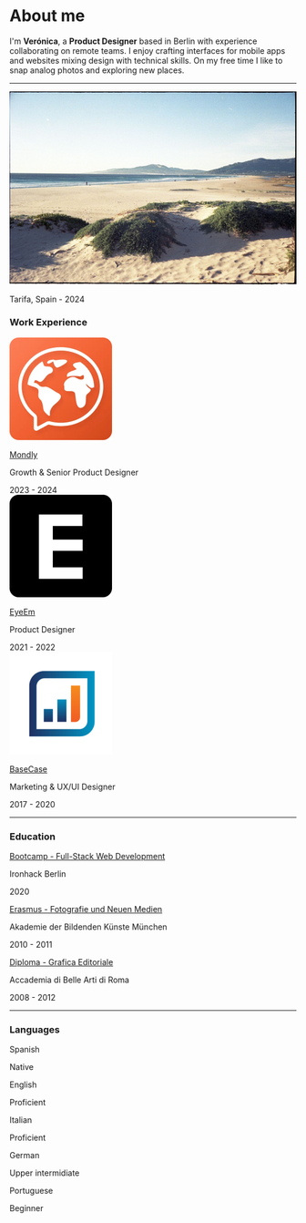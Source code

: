 # About me

I'm **Verónica**, a **Product Designer** based in Berlin with experience collaborating on remote teams. I enjoy crafting interfaces for mobile apps and websites mixing design with technical skills. On my free time I like to snap analog photos and exploring new places.

<div class="about-links">
    <a class="btn-connect circled" href="https://www.linkedin.com/in/veronicadeleonh/" target=_blank><span class="fip" style="background-image: url(images/linkedin.svg)"></span></a>
    <a class="btn-connect circled" href="https://github.com/veronicadeleonh" target=_blank><span class="fip" style="background-image: url(images/github.svg)"></span></a>
    <a class="btn-connect circled" href="https://read.cv/veronicadeleonh" target=_blank><span class="fip" style="background-image: url(images/readcv.svg)"></span></a>
    <a class="btn-connect circled" href="https://instagram.com/veronicadeleonh" target=_blank><span class="fip" style="background-image: url(images/instagram.svg)"></span></a>
</div>

<hr>

![VDLH - Tarifa 2024](images/vdlh-tarifa.jpg)

<p class="photo-footnote">Tarifa, Spain - 2024</p>

### Work Experience

<div class="card-background flex-grid">
    <div class="card-icon-and-description">
        <div class="card-icon">
            <img src="images/work-mondly.svg">
        </div>
        <div class="card-description">
        <a href="https://mondly.com/" target="_blank">
            <p class="card-title">Mondly<span class="fi" style="background-image: url(images/ext-link.svg)"></p>
        </a>
            <p class="card-paragraph">Growth & Senior Product Designer</p>
        </div>
    </div>
    <div class="card-year">
        2023 - 2024
    </div>
</div>

<div class="card-background flex-grid">
    <div class="card-icon-and-description">
        <div class="card-icon">
            <img src="images/work-eyeem.svg">
        </div>
        <div class="card-description">
        <a href="http://eyeem.com" target="_blank">
            <p class="card-title">EyeEm<span class="fi" style="background-image: url(images/ext-link.svg)"></p>
        </a>
            <p class="card-paragraph">Product Designer</p>
        </div>
    </div>
    <div class="card-year">
        2021 - 2022
    </div>
</div>

<div class="card-background flex-grid">
    <div class="card-icon-and-description">
        <div class="card-icon">
            <img src="images/work-basecase.svg">
        </div>
        <div class="card-description">
        <a href="https://basecase.com/" target="_blank">
            <p class="card-title">BaseCase<span class="fi" style="background-image: url(images/ext-link.svg)"></p>
        </a>
            <p class="card-paragraph">Marketing & UX/UI Designer</p>
        </div>
    </div>
    <div class="card-year">
        2017 - 2020
    </div>
</div>

<hr>

### Education

<div class="card-background flex-grid">
    <div class="card-description">
    <a href="https://www.ironhack.com/" target="_blank">
        <p class="card-title">Bootcamp - Full-Stack Web Development<span class="fi" style="background-image: url(images/ext-link.svg)"></p>
    </a>
        <p class="card-paragraph">Ironhack Berlin <span class="fi" style="background-image: url(images/de.svg)"></p>
    </div>
    <div class="card-year">
        2020
    </div>
</div>

<div class="card-background flex-grid">
    <div class="card-description">
    <a href="https://www.adbk.de/" target="_blank">
        <p class="card-title">
            Erasmus - Fotografie und Neuen Medien<span class="fi" style="background-image: url(images/ext-link.svg)"></span></p>
    </a>
        <p class="card-paragraph">Akademie der Bildenden Künste München <span class="fi" style="background-image: url(images/de.svg)"></p>
    </div>
    <div class="card-year">
        2010 - 2011
    </div>
</div>

<div class="card-background flex-grid">
    <div class="card-description">
    <a href="https://abaroma.it/" target="_blank">
        <p class="card-title">Diploma - Grafica Editoriale<span class="fi" style="background-image: url(images/ext-link.svg)"></p>
    </a>
        <p class="card-paragraph">Accademia di Belle Arti di Roma <span class="fi" style="background-image: url(images/it.svg)"></p>
    </div>
    <div class="card-year">
        2008 - 2012
    </div>
</div>

<hr>

### Languages

<div class="card-background flex-grid">
    <div class="card-description">
        <p class="card-title">Spanish <span class="fi" style="background-image: url(images/ve.svg)"></span></p>
    </div>
    <div class="card-year">
        Native
    </div>
</div>

<div class="card-background flex-grid">
    <div class="card-description">
        <p class="card-title">English <span class="fi" style="background-image: url(images/gb.svg)"></span></p>
    </div>
    <div class="card-year">
        Proficient
    </div>
</div>

<div class="card-background flex-grid">
    <div class="card-description">
        <p class="card-title">Italian <span class="fi" style="background-image: url(images/it.svg)"></span></p>
    </div>
    <div class="card-year">
        Proficient
    </div>
</div>

<div class="card-background flex-grid">
    <div class="card-description">
        <p class="card-title">German <span class="fi" style="background-image: url(images/de.svg)"></span></p>
    </div>
    <div class="card-year">
        Upper intermidiate
    </div>
</div>

<div class="card-background flex-grid">
    <div class="card-description">
        <p class="card-title">Portuguese <span class="fi" style="background-image: url(images/br.svg)"></span></p>
    </div>
    <div class="card-year">
        Beginner
    </div>
</div>
